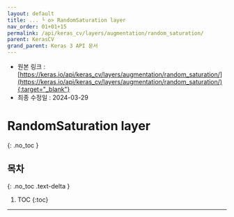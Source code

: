 ```yaml
---
layout: default
title: ... └ o> RandomSaturation layer
nav_order: 01+01+15
permalink: /api/keras_cv/layers/augmentation/random_saturation/
parent: KerasCV
grand_parent: Keras 3 API 문서
---
```


* 원본 링크 : [https://keras.io/api/keras_cv/layers/augmentation/random_saturation/](https://keras.io/api/keras_cv/layers/augmentation/random_saturation/){:target="_blank"}
* 최종 수정일 : 2024-03-29

# RandomSaturation layer
{: .no_toc }

## 목차
{: .no_toc .text-delta }

1. TOC
{:toc}

---
